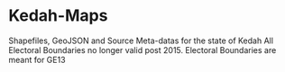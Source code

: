 # Kedah-Maps
Shapefiles, GeoJSON and Source Meta-datas for the state of Kedah
All Electoral Boundaries no longer valid post 2015. Electoral Boundaries are meant for GE13

